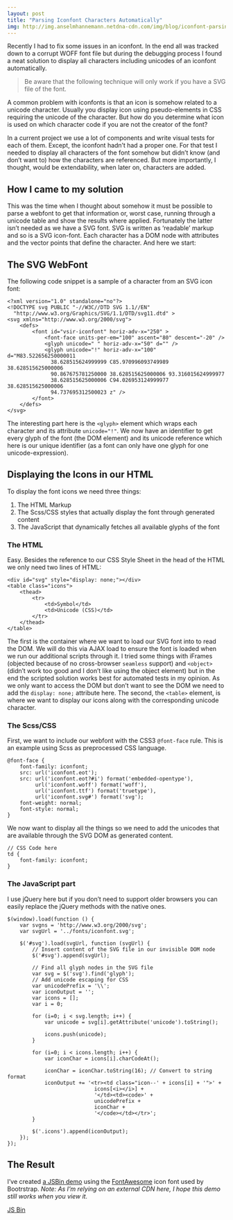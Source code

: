 ```yaml
---
layout: post
title: "Parsing Iconfont Characters Automatically"
img: http://img.anselmhannemann.netdna-cdn.com/img/blog/iconfont-parsing.png
---
```


Recently I had to fix some issues in an iconfont. In the end all was tracked down to a corrupt WOFF font file but during the debugging process I found a neat solution to display all characters including unicodes of an iconfont automatically.

> Be aware that the following technique will only work if you have a SVG file of the font.

A common problem with iconfonts is that an icon is somehow related to a unicode character. Usually you display icon using pseudo-elements in CSS requiring the unicode of the character. But how do you determine what icon is used on which character code if you are not the creator of the font?

In a current project we use a lot of components and write visual tests for each of them. Except, the iconfont hadn’t had a proper one. For that test I needed to display all characters of the font somehow but didn’t know (and don’t want to) how the characters are referenced. But more importantly, I thought, would be extendability, when later on, characters are added.

## How I came to my solution

This was the time when I thought about somehow it must be possible to parse a webfont to get that information or, worst case, running through a unicode table and show the results where applied. Fortunately the latter isn’t needed as we have a SVG font. SVG is written as ‘readable’ markup and so is a SVG icon-font. Each character has a DOM node with attributes and the vector points that define the character. And here we start:

## The SVG WebFont

The following code snippet is a sample of a character from an SVG icon font:

	<?xml version="1.0" standalone="no"?>
	<!DOCTYPE svg PUBLIC "-//W3C//DTD SVG 1.1//EN"
	  "http://www.w3.org/Graphics/SVG/1.1/DTD/svg11.dtd" >
	<svg xmlns="http://www.w3.org/2000/svg">
		<defs>
			<font id="vsir-iconfont" horiz-adv-x="250" >
				<font-face units-per-em="100" ascent="80" descent="-20" />
				<glyph unicode=" " horiz-adv-x="50" d="" />
				<glyph unicode="!" horiz-adv-x="100" d="M83.522656250000011
				  38.628515624999999 C85.970996093749989 38.628515625000006
				  90.867675781250000 38.628515625000006 93.316015624999977
				  38.628515625000006 C94.026953124999977 38.628515625000006
				  94.737695312500023 z" />
			</font>
		</defs>
	</svg>

The interesting part here is the `<glyph>` element which wraps each character and its attribute `unicode="!"`. We now have an identifier to get every glyph of the font (the DOM element) and its unicode reference which here is our unique identifier (as a font can only have one glyph for one unicode-expression).

## Displaying the Icons in our HTML

To display the font icons we need three things:

1. The HTML Markup
2. The Scss/CSS styles that actually display the font through generated content
3. The JavaScript that dynamically fetches all available glyphs of the font

### The HTML

Easy. Besides the reference to our CSS Style Sheet in the head of the HTML we only need two lines of HTML:

	<div id="svg" style="display: none;"></div>
	<table class="icons">
		<thead>
			<tr>
				<td>Symbol</td>
				<td>Unicode (CSS)</td>
			</tr>
		</thead>
	</table>

The first is the container where we want to load our SVG font into to read the DOM. We will do this via AJAX load to ensure the font is loaded when we run our additional scripts through it. I tried some things with iFrames (objected because of no cross-browser `seamless` support) and `<object>` (didn’t work too good and I don’t like using the object element) but in the end the scripted solution works best for automated tests in my opinion.
As we only want to access the DOM but don’t want to see the DOM we need to add the `display: none;` attribute here.
The second, the `<table>` element, is where we want to display our icons along with the corresponding unicode character.

### The Scss/CSS

First, we want to include our webfont with the CSS3 `@font-face` rule. This is an example using Scss as preprocessed CSS language.

	@font-face {
		font-family: iconfont;
		src: url('iconfont.eot');
		src: url('iconfont.eot?#i') format('embedded-opentype'),
			 url('iconfont.woff') format('woff'),
			 url('iconfont.ttf') format('truetype'),
			 url('iconfont.svg#') format('svg');
		font-weight: normal;
		font-style: normal;
	}

We now want to display all the things so we need to add the unicodes that are available through the SVG DOM as generated content.

	// CSS Code here
	td {
		font-family: iconfont;
	}


### The JavaScript part

I use jQuery here but if you don’t need to support older browsers you can easily replace the jQuery methods with the native ones.

	$(window).load(function () {
		var svgns = 'http://www.w3.org/2000/svg';
		var svgUrl = '../fonts/iconfont.svg';

		$('#svg').load(svgUrl, function (svgUrl) {
			// Insert content of the SVG file in our invisible DOM node
			$('#svg').append(svgUrl);

			// Find all glyph nodes in the SVG file
			var svg = $('svg').find('glyph');
			// Add unicode escaping for CSS
			var unicodePrefix = '\\';
			var iconOutput = '';
			var icons = [];
			var i = 0;

			for (i=0; i < svg.length; i++) {
				var unicode = svg[i].getAttribute('unicode').toString();

				icons.push(unicode);
			}

			for (i=0; i < icons.length; i++) {
				var iconChar = icons[i].charCodeAt();

				iconChar = iconChar.toString(16); // Convert to string format
				iconOutput += '<tr><td class="icon--' + icons[i] + '">' +
				                icons[<i></i>] +
				                '</td><td><code>' +
				                unicodePrefix +
				                iconChar +
				                '</code></td></tr>';
			}

			$('.icons').append(iconOutput);
		});
	});

## The Result

I’ve created [a JSBin demo](http://jsbin.com/ziwol/7) using the [FontAwesome](http://fontawesome.io/) icon font used by Bootrstrap. _Note: As I’m relying on an external CDN here, I hope this demo still works when you view it._

<a class="jsbin-embed" href="http://jsbin.com/ziwol/7/embed?html,css,js,output">JS Bin</a><script src="http://static.jsbin.com/js/embed.js"></script>
